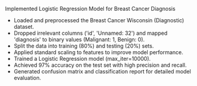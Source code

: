 Implemented Logistic Regression Model for Breast Cancer Diagnosis

- Loaded and preprocessed the Breast Cancer Wisconsin (Diagnostic) dataset.
- Dropped irrelevant columns ('id', 'Unnamed: 32') and mapped 'diagnosis' to binary values (Malignant: 1, Benign: 0).
- Split the data into training (80%) and testing (20%) sets.
- Applied standard scaling to features to improve model performance.
- Trained a Logistic Regression model (max_iter=10000).
- Achieved 97% accuracy on the test set with high precision and recall.
- Generated confusion matrix and classification report for detailed model evaluation.

